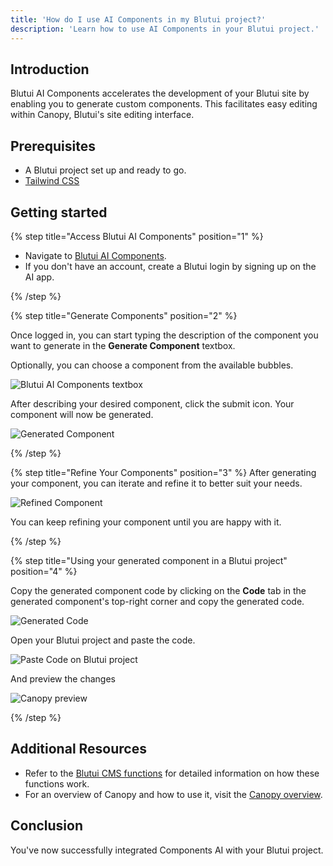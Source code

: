 ```yaml
---
title: 'How do I use AI Components in my Blutui project?'
description: 'Learn how to use AI Components in your Blutui project.'
---
```


## Introduction

Blutui AI Components accelerates the development of your Blutui site by enabling you to generate custom components. This facilitates easy editing within Canopy, Blutui's site editing interface.

## Prerequisites

- A Blutui project set up and ready to go.
- [Tailwind CSS](https://dev.blutui.com/guides/use-tailwind-css-in-a-project)

## Getting started

{% step title="Access Blutui AI Components" position="1" %}

- Navigate to [Blutui AI Components](https://blutui.ai).
- If you don't have an account, create a Blutui login by signing up on the AI app.

{% /step %}

{% step title="Generate Components" position="2" %}

Once logged in, you can start typing the description of the component you want to generate in the **Generate Component** textbox.

Optionally, you can choose a component from the available bubbles.

![Blutui AI Components textbox](https://cdn.blutui.com/uploads/assets/Dev/guides/textbox-ai-components.png)

After describing your desired component, click the submit icon.
Your component will now be generated.

![Generated Component](https://cdn.blutui.com/uploads/assets/Dev/guides/prompt-ai-components.png)

{% /step %}

{% step title="Refine Your Components" position="3" %}
After generating your component, you can iterate and refine it to better suit your needs.

![Refined Component](https://cdn.blutui.com/uploads/assets/Dev/guides/refined-ai-components.png)

You can keep refining your component until you are happy with it.

{% /step %}

{% step title="Using your generated component in a Blutui project" position="4" %}

Copy the generated component code by clicking on the **Code** tab in the generated component's top-right corner and copy the generated code.

![Generated Code](https://cdn.blutui.com/uploads/assets/Dev/guides/generated-code-ai-components.png)

Open your Blutui project and paste the code.

![Paste Code on Blutui project](https://cdn.blutui.com/uploads/assets/Dev/guides/paste-ai-components.png)

And preview the changes

![Canopy preview](https://cdn.blutui.com/uploads/assets/Dev/guides/preview-ai-components.png)

{% /step %}

## Additional Resources

- Refer to the [Blutui CMS functions](https://dev.blutui.com/docs/canvas/functions/cms) for detailed information on how these functions work.
- For an overview of Canopy and how to use it, visit the [Canopy overview](https://help.blutui.com/dashboard/site-dashboard/canopy/canopy-overview).

## Conclusion

You've now successfully integrated Components AI with your Blutui project.
